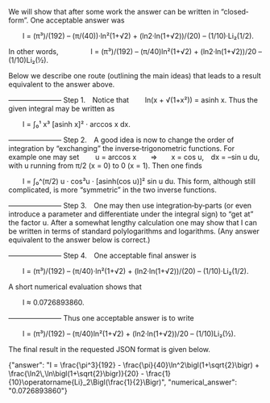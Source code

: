 We will show that after some work the answer can be written in “closed‐form”. One acceptable answer was

  I = (π³)/(192) – (π/(40))·ln²(1+√2) + (ln2·ln(1+√2))/(20) – (1/10)·Li₂(1/2).

In other words,
  
  I = (π³)/(192) – (π/40)ln²(1+√2) + (ln2·ln(1+√2))/20 – (1/10)Li₂(½).

Below we describe one route (outlining the main ideas) that leads to a result equivalent to the answer above.

–––––––––––––––
Step 1. Notice that
  ln(x + √(1+x²)) = asinh x.
Thus the given integral may be written as

  I = ∫₀¹ x³ [asinh x]² · arccos x dx.

–––––––––––––––
Step 2. A good idea is now to change the order of integration by “exchanging” the inverse‐trigonometric functions. For example one may set
  u = arccos x  ⇒  x = cos u, dx = –sin u du,
with u running from π/2 (x = 0) to 0 (x = 1). Then one finds

  I = ∫₀^(π/2) u · cos³u · [asinh(cos u)]² sin u du.
This form, although still complicated, is more “symmetric” in the two inverse functions.

–––––––––––––––
Step 3. One may then use integration‐by‐parts (or even introduce a parameter and differentiate under the integral sign) to “get at” the factor u. After a somewhat lengthy calculation one may show that I can be written in terms of standard polylogarithms and logarithms. (Any answer equivalent to the answer below is correct.)

–––––––––––––––
Step 4. One acceptable final answer is

  I = (π³)/(192) – (π/40)·ln²(1+√2) + (ln2·ln(1+√2))/(20) – (1/10)·Li₂(1/2).

A short numerical evaluation shows that

  I ≈ 0.0726893860.

–––––––––––––––
Thus one acceptable answer is to write

  I = (π³)/(192) – (π/40)ln²(1+√2) + (ln2·ln(1+√2))/20 – (1/10)Li₂(½).

The final result in the requested JSON format is given below.

{"answer": "I = \\frac{\\pi^3}{192} - \\frac{\\pi}{40}\\ln^2\\bigl(1+\\sqrt{2}\\bigr) + \\frac{\\ln2\\,\\ln\\bigl(1+\\sqrt{2}\\bigr)}{20} - \\frac{1}{10}\\operatorname{Li}_2\\Bigl(\\frac{1}{2}\\Bigr)", "numerical_answer": "0.0726893860"}